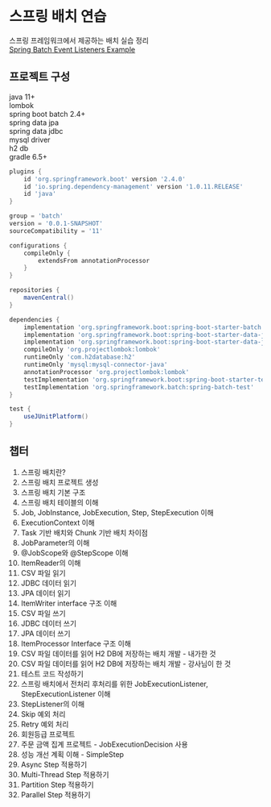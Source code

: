 # 스프링 배치 연습

스프링 프레임워크에서 제공하는 배치 실습 정리  
[Spring Batch Event Listeners Example](https://howtodoinjava.com/spring-batch/spring-batch-event-listeners/#skip)

## 프로젝트 구성
java 11+  
lombok  
spring boot batch 2.4+  
spring data jpa  
spring data jdbc  
mysql driver  
h2 db  
gradle 6.5+  

```gradle
plugins {
	id 'org.springframework.boot' version '2.4.0'
	id 'io.spring.dependency-management' version '1.0.11.RELEASE'
	id 'java'
}

group = 'batch'
version = '0.0.1-SNAPSHOT'
sourceCompatibility = '11'

configurations {
	compileOnly {
		extendsFrom annotationProcessor
	}
}

repositories {
	mavenCentral()
}

dependencies {
	implementation 'org.springframework.boot:spring-boot-starter-batch'
	implementation 'org.springframework.boot:spring-boot-starter-data-jdbc'
	implementation 'org.springframework.boot:spring-boot-starter-data-jpa'
	compileOnly 'org.projectlombok:lombok'
	runtimeOnly 'com.h2database:h2'
	runtimeOnly 'mysql:mysql-connector-java'
	annotationProcessor 'org.projectlombok:lombok'
	testImplementation 'org.springframework.boot:spring-boot-starter-test'
	testImplementation 'org.springframework.batch:spring-batch-test'
}

test {
	useJUnitPlatform()
}
```

## 챕터
01. 스프링 배치란?  
02. 스프링 배치 프로젝트 생성  
03. 스프링 배치 기본 구조  
04. 스프링 배치 테이블의 이해  
05. Job, JobInstance, JobExecution, Step, StepExecution 이해  
06. ExecutionContext 이해  
07. Task 기반 배치와 Chunk 기반 배치 차이점  
08. JobParameter의 이해  
09. @JobScope와 @StepScope 이해  
10. ItemReader의 이해  
11. CSV 파일 읽기  
12. JDBC 데이터 읽기  
13. JPA 데이터 읽기  
14. ItemWriter interface 구조 이해  
15. CSV 파일 쓰기  
16. JDBC 데이터 쓰기  
17. JPA 데이터 쓰기  
18. ItemProcessor Interface 구조 이해  
19. CSV 파일 데이터를 읽어 H2 DB에 저장하는 배치 개발 - 내가한 것  
20. CSV 파일 데이터를 읽어 H2 DB에 저장하는 배치 개발 - 강사님이 한 것  
21. 테스트 코드 작성하기  
22. 스프링 배치에서 전처리 후처리를 위한 JobExecutionListener, StepExecutionListener 이해  
23. StepListener의 이해  
24. Skip 예외 처리  
25. Retry 예외 처리  
26. 회원등급 프로젝트  
27. 주문 금액 집계 프로젝트 - JobExecutionDecision 사용    
28. 성능 개선 계획 이해 - SimpleStep  
29. Async Step 적용하기  
30. Multi-Thread Step 적용하기  
31. Partition Step 적용하기  
32. Parallel Step 적용하기
